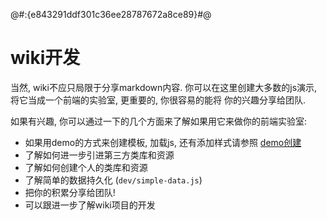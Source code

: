 @#:{e843291ddf301c36ee28787672a8ce89}#@


# wiki开发

当然, wiki不应只局限于分享markdown内容. 你可以在这里创建大多数的js演示, 将它当成一个前端的实验室, 更重要的, 你很容易的能将
你的兴趣分享给团队.

如果有兴趣, 你可以通过一下的几个方面来了解如果用它来做你的前端实验室:

* 如果用demo的方式来创建模板, 加载js, 还有添加样式请参照 [demo创建](js-and-style/index)
* 了解如何进一步引进第三方类库和资源
* 了解如何创建个人的类库和资源
* 了解简单的数据持久化 (`dev/simple-data.js`)
* 把你的积累分享给团队!
* 可以跟进一步了解wiki项目的开发